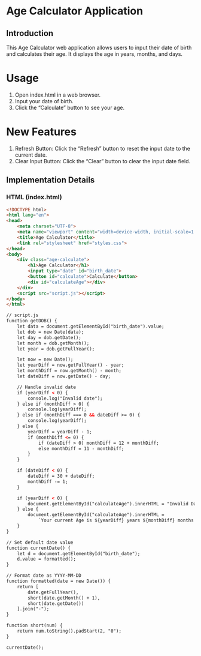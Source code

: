 # Age Calculator Application

## Introduction
This Age Calculator web application allows users to input their date of birth and calculates their age. It displays the age in years, months, and days.

# Usage
1. Open index.html in a web browser.
2. Input your date of birth.
3. Click the “Calculate” button to see your age.

# New Features
1. Refresh Button: Click the “Refresh” button to reset the input date to the current date.
2. Clear Input Button: Click the “Clear” button to clear the input date field.


## Implementation Details

### HTML (index.html)
```html
<!DOCTYPE html>
<html lang="en">
<head>
    <meta charset="UTF-8">
    <meta name="viewport" content="width=device-width, initial-scale=1.0">
    <title>Age Calculator</title>
    <link rel="stylesheet" href="styles.css">
</head>
<body>
    <div class="age-calculate">
        <h1>Age Calculator</h1>
        <input type="date" id="birth_date">
        <button id="calculate">Calculate</button>
        <div id="calculateAge"></div>
    </div>
    <script src="script.js"></script>
</body>
</html>

// script.js
function getDOB() {
    let data = document.getElementById("birth_date").value;
    let dob = new Date(data);
    let day = dob.getDate();
    let month = dob.getMonth();
    let year = dob.getFullYear();

    let now = new Date();
    let yearDiff = now.getFullYear() - year;
    let monthDiff = now.getMonth() - month;
    let dateDiff = now.getDate() - day;

    // Handle invalid date
    if (yearDiff < 0) {
        console.log("Invalid date");
    } else if (monthDiff > 0) {
        console.log(yearDiff);
    } else if (monthDiff === 0 && dateDiff >= 0) {
        console.log(yearDiff);
    } else {
        yearDiff = yearDiff - 1;
        if (monthDiff <= 0) {
            if (dateDiff > 0) monthDiff = 12 + monthDiff;
            else monthDiff = 11 - monthDiff;
        }
    }

    if (dateDiff < 0) {
        dateDiff = 30 + dateDiff;
        monthDiff -= 1;
    }

    if (yearDiff < 0) {
        document.getElementById("calculateAge").innerHTML = "Invalid Date";
    } else {
        document.getElementById("calculateAge").innerHTML =
            `Your current Age is ${yearDiff} years ${monthDiff} months ${dateDiff} days`;
    }
}

// Set default date value
function currentDate() {
    let d = document.getElementById("birth_date");
    d.value = formatted();
}

// Format date as YYYY-MM-DD
function formatted(date = new Date()) {
    return [
        date.getFullYear(),
        short(date.getMonth() + 1),
        short(date.getDate())
    ].join("-");
}

function short(num) {
    return num.toString().padStart(2, "0");
}

currentDate();

